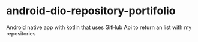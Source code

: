 # android-dio-repository-portifolio
Android native app with kotlin that uses GitHub Api to return an list with my repositories
